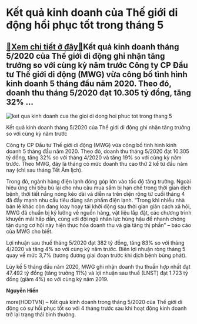 Kết quả kinh doanh của Thế giới di động hồi phục tốt trong tháng 5
==================================================================

[:gift:Xem chi tiết ở đây:gift:](https://hddtvn.com/ket-qua-kinh-doanh-cua-the-gioi-di-dong-hoi-phuc-tot-trong-thang-5/)Kết quả kinh doanh tháng 5/2020 của Thế giới di động ghi nhận tăng trưởng so với cùng kỳ năm trước Công ty CP Đầu tư Thế giới di động (MWG) vừa công bố tình hình kinh doanh 5 tháng đầu năm 2020. Theo đó, doanh thu tháng 5/2020 đạt 10.305 tỷ đồng, tăng 32% …
-----------------------------------------------------------------------------------------------------------------------------------------------------------------------------------------------------------------------------------------------------------------





![ket qua kinh doanh cua the gioi di dong hoi phuc tot trong thang 5](https://haiquanonline.com.vn/stores/news_dataimages/hiennt/062020/19/15/in_article/3330_TheGioiDiDong.jpg?rt=20200619153921 "Kết quả kinh doanh của Thế giới di động hồi phục tốt trong tháng 5")


Kết quả kinh doanh tháng 5/2020 của Thế giới di động ghi nhận tăng trưởng so với cùng kỳ năm trước



Công ty CP Đầu tư Thế giới di động (MWG) vừa công bố tình hình kinh doanh 5 tháng đầu năm 2020. Theo đó, doanh thu tháng 5/2020 đạt 10.305 tỷ đồng, tăng 32% so với tháng 4/2020 và tăng 19% so với cùng kỳ năm trước. Theo MWG, đây là tháng có mức doanh thu cao thứ 2 kể từ đầu năm nay (chỉ sau tháng Tết Âm lịch).


Trong đó, ngành hàng điện lạnh đóng góp lớn vào tốc độ tăng trưởng. Ngoài hiệu ứng chi tiêu bù lại cho nhu cầu mua sắm bị hạn chế trong thời gian dịch bệnh, thời tiết nắng nóng kéo dài và diễn ra trên diện rộng từ cuối tháng 4 đã đẩy mạnh nhu cầu tiêu dùng sản phẩm điện lạnh. “Trong khi nhiều nhà bán lẻ khác còn đang loay hoay tái khởi động sau thời gian giãn cách xã hội, MWG đã chuẩn bị kỹ lưỡng về nguồn hàng, vật liệu lắp đặt, các chương trình khuyến mãi hấp dẫn, cùng với đội ngũ nhân lực hùng hậu để nhanh chóng tận dụng cơ hội này hiện thực hóa doanh thu và gia tăng thị phần” – báo cáo của MWG cho biết.


Lợi nhuận sau thuế tháng 5/2020 đạt 382 tỷ đồng, tăng 83% so với tháng 4/2020 và tăng 4% so với cùng kỳ năm trước. Biên lợi nhuận ròng tháng 5 quay về mức 3,7% (tương đương giai đoạn trước khi dịch bệnh bùng phát).


Lũy kế 5 tháng đầu năm 2020, MWG ghi nhận doanh thu thuần hợp nhất đạt 47.492 tỷ đồng (tăng trưởng 11%) và lợi nhuận sau thuế (LNST) đạt 1.723 tỷ đồng (giảm 4%) so với cùng kỳ năm 2019.




**Nguyễn Hiền**



more(HDDTVN) – Kết quả kinh doanh trong tháng 5/2020 của Thế giới di động có sự hồi phục tốt so với 4 tháng trước sau khi hoạt động kinh doanh trở lại trạng thái bình thường.

